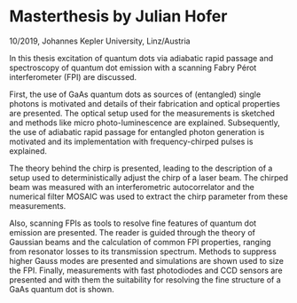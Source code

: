 # Masterthesis by Julian Hofer

10/2019, Johannes Kepler University, Linz/Austria

In this thesis excitation of quantum dots via adiabatic rapid passage and spectroscopy of quantum dot emission with a scanning Fabry Pérot interferometer (FPI) are discussed.

First, the use of GaAs quantum dots as sources of (entangled) single photons is motivated and details of their fabrication and optical properties are presented.
The optical setup used for the measurements is sketched and methods like micro photo-luminescence are explained.
Subsequently, the use of adiabatic rapid passage for entangled photon generation is motivated and its implementation with frequency-chirped pulses is explained.

The theory behind the chirp is presented, leading to the description of a setup used to deterministically adjust the chirp of a laser beam.
The chirped beam was measured with an interferometric autocorrelator and the numerical filter MOSAIC was used to extract the chirp parameter from these measurements.

Also, scanning FPIs as tools to resolve fine features of quantum dot emission are presented.
The reader is guided through the theory of Gaussian beams and the calculation of common FPI properties, ranging from resonator losses to its transmission spectrum.
Methods to suppress higher Gauss modes are presented and simulations are shown used to size the FPI.
Finally, measurements with fast photodiodes and CCD sensors are presented and with them the suitability for resolving the fine structure of a GaAs quantum dot is shown.   
